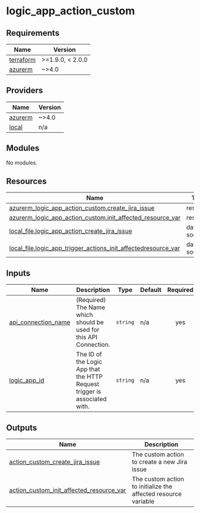 # logic_app_action_custom

<!-- BEGINNING OF PRE-COMMIT-TERRAFORM DOCS HOOK -->
## Requirements

| Name | Version |
|------|---------|
| <a name="requirement_terraform"></a> [terraform](#requirement\_terraform) | >=1.9.0, < 2.0.0 |
| <a name="requirement_azurerm"></a> [azurerm](#requirement\_azurerm) | ~>4.0 |

## Providers

| Name | Version |
|------|---------|
| <a name="provider_azurerm"></a> [azurerm](#provider\_azurerm) | ~>4.0 |
| <a name="provider_local"></a> [local](#provider\_local) | n/a |

## Modules

No modules.

## Resources

| Name | Type |
|------|------|
| [azurerm_logic_app_action_custom.create_jira_issue](https://registry.terraform.io/providers/hashicorp/azurerm/latest/docs/resources/logic_app_action_custom) | resource |
| [azurerm_logic_app_action_custom.init_affected_resource_var](https://registry.terraform.io/providers/hashicorp/azurerm/latest/docs/resources/logic_app_action_custom) | resource |
| [local_file.logic_app_action_create_jira_issue](https://registry.terraform.io/providers/hashicorp/local/latest/docs/data-sources/file) | data source |
| [local_file.logic_app_trigger_actions_init_affectedresource_var](https://registry.terraform.io/providers/hashicorp/local/latest/docs/data-sources/file) | data source |

## Inputs

| Name | Description | Type | Default | Required |
|------|-------------|------|---------|:--------:|
| <a name="input_api_connection_name"></a> [api\_connection\_name](#input\_api\_connection\_name) | (Required) The Name which should be used for this API Connection. | `string` | n/a | yes |
| <a name="input_logic_app_id"></a> [logic\_app\_id](#input\_logic\_app\_id) | The ID of the Logic App that the HTTP Request trigger is associated with. | `string` | n/a | yes |

## Outputs

| Name | Description |
|------|-------------|
| <a name="output_action_custom_create_jira_issue"></a> [action\_custom\_create\_jira\_issue](#output\_action\_custom\_create\_jira\_issue) | The custom action to create a new Jira issue |
| <a name="output_action_custom_init_affected_resource_var"></a> [action\_custom\_init\_affected\_resource\_var](#output\_action\_custom\_init\_affected\_resource\_var) | The custom action to initialize the affected resource variable |
<!-- END OF PRE-COMMIT-TERRAFORM DOCS HOOK -->
